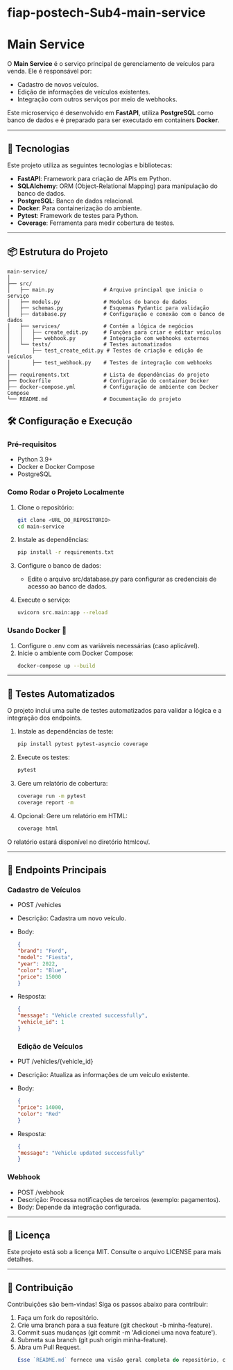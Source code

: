 # fiap-postech-Sub4-main-service
# Main Service

O **Main Service** é o serviço principal de gerenciamento de veículos para venda. Ele é responsável por:
- Cadastro de novos veículos.
- Edição de informações de veículos existentes.
- Integração com outros serviços por meio de webhooks.

Este microserviço é desenvolvido em **FastAPI**, utiliza **PostgreSQL** como banco de dados e é preparado para ser executado em containers **Docker**.

---

## 🚀 Tecnologias

Este projeto utiliza as seguintes tecnologias e bibliotecas:

- **FastAPI**: Framework para criação de APIs em Python.
- **SQLAlchemy**: ORM (Object-Relational Mapping) para manipulação do banco de dados.
- **PostgreSQL**: Banco de dados relacional.
- **Docker**: Para containerização do ambiente.
- **Pytest**: Framework de testes para Python.
- **Coverage**: Ferramenta para medir cobertura de testes.

---

## 📦 Estrutura do Projeto

```plaintext
main-service/
│
├── src/
│   ├── main.py                # Arquivo principal que inicia o serviço
│   ├── models.py              # Modelos do banco de dados
│   ├── schemas.py             # Esquemas Pydantic para validação
│   ├── database.py            # Configuração e conexão com o banco de dados
│   ├── services/              # Contém a lógica de negócios
│   │   ├── create_edit.py     # Funções para criar e editar veículos
│   │   ├── webhook.py         # Integração com webhooks externos
│   └── tests/                 # Testes automatizados
│       ├── test_create_edit.py # Testes de criação e edição de veículos
│       ├── test_webhook.py    # Testes de integração com webhooks
│
├── requirements.txt           # Lista de dependências do projeto
├── Dockerfile                 # Configuração do container Docker
├── docker-compose.yml         # Configuração de ambiente com Docker Compose
└── README.md                  # Documentação do projeto
```

## 🛠️ Configuração e Execução

### Pré-requisitos
- Python 3.9+
- Docker e Docker Compose
- PostgreSQL

### Como Rodar o Projeto Localmente

  1. Clone o repositório:
     ```bash
     git clone <URL_DO_REPOSITORIO>
     cd main-service
     
 2. Instale as dependências:
     ```bash
     pip install -r requirements.txt
     
 3. Configure o banco de dados:
    - Edite o arquivo src/database.py para configurar as credenciais de acesso ao banco de dados.
      
 4. Execute o serviço:
    ```bash
    uvicorn src.main:app --reload


###  Usando Docker 🐳

1. Configure o .env com as variáveis necessárias (caso aplicável).
2. Inicie o ambiente com Docker Compose:
   ```bash
   docker-compose up --build

---

## 🧪 Testes Automatizados

O projeto inclui uma suíte de testes automatizados para validar a lógica e a integração dos endpoints.

1. Instale as dependências de teste:
   ```bash
   pip install pytest pytest-asyncio coverage

2. Execute os testes:
   ```bash
   pytest

3. Gere um relatório de cobertura:
   ```bash
   coverage run -m pytest
   coverage report -m

4. Opcional: Gere um relatório em HTML:
   ```bash
   coverage html
   
O relatório estará disponível no diretório htmlcov/.

---

## 📂 Endpoints Principais

### Cadastro de Veículos

- POST /vehicles
- Descrição: Cadastra um novo veículo.
- Body:
    ```json
    {
    "brand": "Ford",
    "model": "Fiesta",
    "year": 2022,
    "color": "Blue",
    "price": 15000
    }
    ```
- Resposta:
    ```json
    {
  "message": "Vehicle created successfully",
  "vehicle_id": 1
  }
  ```
    

  ### Edição de Veículos

- PUT /vehicles/{vehicle_id}
- Descrição: Atualiza as informações de um veículo existente.
- Body:
    ```json
    {
  "price": 14000,
  "color": "Red"
  }
   ```
- Resposta:
    ```json
   {
  "message": "Vehicle updated successfully"
  }
  ```

 ### Webhook

- POST /webhook
- Descrição: Processa notificações de terceiros (exemplo: pagamentos).
- Body: Depende da integração configurada.

---

## 📝 Licença

Este projeto está sob a licença MIT. Consulte o arquivo LICENSE para mais detalhes.

---

## 🤝 Contribuição

Contribuições são bem-vindas! Siga os passos abaixo para contribuir:

1. Faça um fork do repositório.
2. Crie uma branch para a sua feature (git checkout -b minha-feature).
3. Commit suas mudanças (git commit -m 'Adicionei uma nova feature').
4. Submeta sua branch (git push origin minha-feature).
5. Abra um Pull Request.
   ```javascript
   Esse `README.md` fornece uma visão geral completa do repositório, com explicações detalhadas sobre configuração, execução e testes. Se precisar de mais ajustes ou algo adicional, é só avisar!
